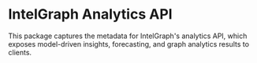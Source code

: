 # IntelGraph Analytics API

This package captures the metadata for IntelGraph's analytics API, which exposes model-driven insights, forecasting, and graph analytics results to clients.
